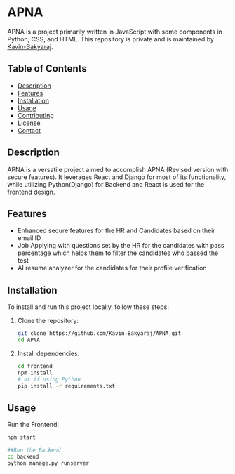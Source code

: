 # APNA

APNA is a project primarily written in JavaScript with some components in Python, CSS, and HTML. This repository is private and is maintained by [Kavin-Bakyaraj](https://github.com/Kavin-Bakyaraj).

## Table of Contents
- [Description](#description)
- [Features](#features)
- [Installation](#installation)
- [Usage](#usage)
- [Contributing](#contributing)
- [License](#license)
- [Contact](#contact)

## Description
APNA is a versatile project aimed to accomplish APNA (Revised version with secure features). It leverages React and Django for most of its functionality, while utilizing Python(Django) for Backend and React is used for the frontend design.

## Features
- Enhanced secure features for the HR and Candidates based on their email ID
- Job Applying with questions set by the HR for the candidates with pass percentage which helps them to filter the candidates who passed the test
- AI resume analyzer for the candidates for their profile verification

## Installation
To install and run this project locally, follow these steps:

1. Clone the repository:
    ```sh
    git clone https://github.com/Kavin-Bakyaraj/APNA.git
    cd APNA
    ```

2. Install dependencies:
    ```sh
    cd frontend
    npm install
    # or if using Python
    pip install -r requirements.txt
    ```

## Usage
Run the Frontend:
```sh
npm start

##Run the Backend
cd backend
python manage.py runserver



